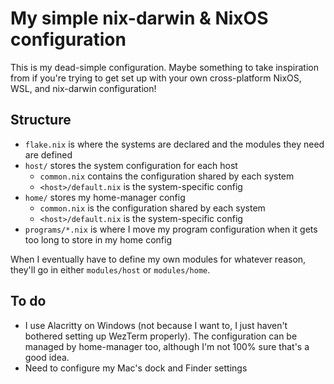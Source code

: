 # My simple nix-darwin & NixOS configuration

This is my dead-simple configuration. Maybe something to take inspiration from
if you're trying to get set up with your own cross-platform NixOS, WSL, and
nix-darwin configuration!

## Structure

- `flake.nix` is where the systems are declared and the modules they need are
  defined
- `host/` stores the system configuration for each host
  - `common.nix` contains the configuration shared by each system
  - `<host>/default.nix` is the system-specific config
- `home/` stores my home-manager config
  - `common.nix` is the configuration shared by each system
  - `<host>/default.nix` is the system-specific config
- `programs/*.nix` is where I move my program configuration when it gets too
  long to store in my home config

When I eventually have to define my own modules for whatever reason, they'll go
in either `modules/host` or `modules/home`.

## To do

- I use Alacritty on Windows (not because I want to, I just haven't bothered
  setting up WezTerm properly). The configuration can be managed by home-manager
  too, although I'm not 100% sure that's a good idea.
- Need to configure my Mac's dock and Finder settings
